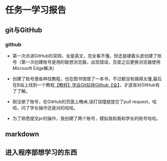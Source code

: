 # 任务一学习报告

## git与GitHub

### github

+ 第一次点进GitHub的官网，全是英文，完全看不懂，但还是硬着头皮创建了账号（第一次创建账号是用的联想浏览器，出现错误，百度之后更换浏览器使用Microsoft Edge解决）

+ 创建了账号便各种找教程，也在图书馆借了一本书，不过都没有搞得太懂,最后在B站上找到一个教程[【教程】学会Git玩转Github【全】](https://www.bilibili.com/video/BV1Xx411m7kn?p=4)，才逐渐对GitHub有了了解。

+ 刚注册了账号，在GitHub的页面上~~瞎点~~,误打误撞就提交了pull request，哈哈，问了学长操作还是对的哈哈。

+ 为了熟悉提交pr的操作，我创建了两个账号，模拟我和我和学长的账号哈哈。

  











## markdown

## 进入程序部想学习的东西



